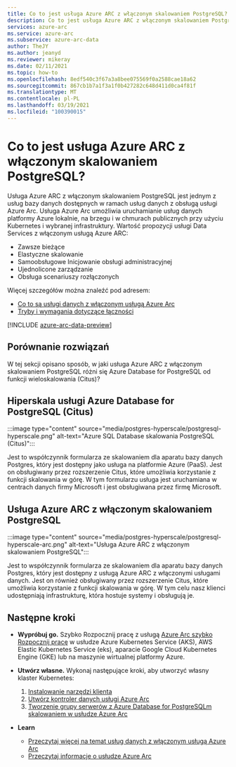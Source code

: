 ```yaml
---
title: Co to jest usługa Azure ARC z włączonym skalowaniem PostgreSQL?
description: Co to jest usługa Azure ARC z włączonym skalowaniem PostgreSQL?
services: azure-arc
ms.service: azure-arc
ms.subservice: azure-arc-data
author: TheJY
ms.author: jeanyd
ms.reviewer: mikeray
ms.date: 02/11/2021
ms.topic: how-to
ms.openlocfilehash: 8edf540c3f67a3a8bee075569f0a2588cae18a62
ms.sourcegitcommit: 867cb1b7a1f3a1f0b427282c648d411d0ca4f81f
ms.translationtype: MT
ms.contentlocale: pl-PL
ms.lasthandoff: 03/19/2021
ms.locfileid: "100390015"
---
```

# <a name="what-is-azure-arc-enabled-postgresql-hyperscale"></a>Co to jest usługa Azure ARC z włączonym skalowaniem PostgreSQL?

Usługa Azure ARC z włączonym skalowaniem PostgreSQL jest jednym z usług bazy danych dostępnych w ramach usług danych z obsługą usługi Azure Arc. Usługa Azure Arc umożliwia uruchamianie usług danych platformy Azure lokalnie, na brzegu i w chmurach publicznych przy użyciu Kubernetes i wybranej infrastruktury. Wartość propozycji usługi Data Services z włączonym usługą Azure ARC:
- Zawsze bieżące
- Elastyczne skalowanie
- Samoobsługowe Inicjowanie obsługi administracyjnej
- Ujednolicone zarządzanie
- Obsługa scenariuszy rozłączonych

Więcej szczegółów można znaleźć pod adresem:
- [Co to są usługi danych z włączonym usługą Azure Arc](overview.md)
- [Tryby i wymagania dotyczące łączności](connectivity.md)

[!INCLUDE [azure-arc-data-preview](../../../includes/azure-arc-data-preview.md)]

## <a name="compare-solutions"></a>Porównanie rozwiązań

W tej sekcji opisano sposób, w jaki usługa Azure ARC z włączonym skalowaniem PostgreSQL różni się Azure Database for PostgreSQL od funkcji wieloskalowania (Citus)?

## <a name="azure-database-for-postgresql-hyperscale-citus"></a>Hiperskala usługi Azure Database for PostgreSQL (Citus)

:::image type="content" source="media/postgres-hyperscale/postgresql-hyperscale.png" alt-text="Azure SQL Database skalowania PostgreSQL (Citus)":::

Jest to współczynnik formularza ze skalowaniem dla aparatu bazy danych Postgres, który jest dostępny jako usługa na platformie Azure (PaaS). Jest on obsługiwany przez rozszerzenie Citus, które umożliwia korzystanie z funkcji skalowania w górę. W tym formularzu usługa jest uruchamiana w centrach danych firmy Microsoft i jest obsługiwana przez firmę Microsoft.

## <a name="azure-arc-enabled-postgresql-hyperscale"></a>Usługa Azure ARC z włączonym skalowaniem PostgreSQL

:::image type="content" source="media/postgres-hyperscale/postgresql-hyperscale-arc.png" alt-text="Usługa Azure ARC z włączonym skalowaniem PostgreSQL":::

Jest to współczynnik formularza ze skalowaniem dla aparatu bazy danych Postgres, który jest dostępny z usługą Azure ARC z włączonymi usługami danych. Jest on również obsługiwany przez rozszerzenie Citus, które umożliwia korzystanie z funkcji skalowania w górę. W tym celu nasz klienci udostępniają infrastrukturę, która hostuje systemy i obsługują je.

## <a name="next-steps"></a>Następne kroki
- **Wypróbuj go.** Szybko Rozpocznij pracę z usługą [Azure Arc szybko Rozpocznij pracę](https://azurearcjumpstart.io/azure_arc_jumpstart/azure_arc_data/) w usłudze Azure Kubernetes Service (AKS), AWS Elastic Kubernetes Service (eks), aparacie Google Cloud Kubernetes Engine (GKE) lub na maszynie wirtualnej platformy Azure. 

- **Utwórz własne.** Wykonaj następujące kroki, aby utworzyć własny klaster Kubernetes: 
   1. [Instalowanie narzędzi klienta](install-client-tools.md)
   2. [Utwórz kontroler danych usługi Azure Arc](create-data-controller.md)
   3. [Tworzenie grupy serwerów z Azure Database for PostgreSQLm skalowaniem w usłudze Azure Arc](create-postgresql-hyperscale-server-group.md) 

- **Learn**
   - [Przeczytaj więcej na temat usług danych z włączonym usługą Azure Arc](https://azure.microsoft.com/services/azure-arc/hybrid-data-services)
   - [Przeczytaj informacje o usłudze Azure Arc](https://aka.ms/azurearc)
